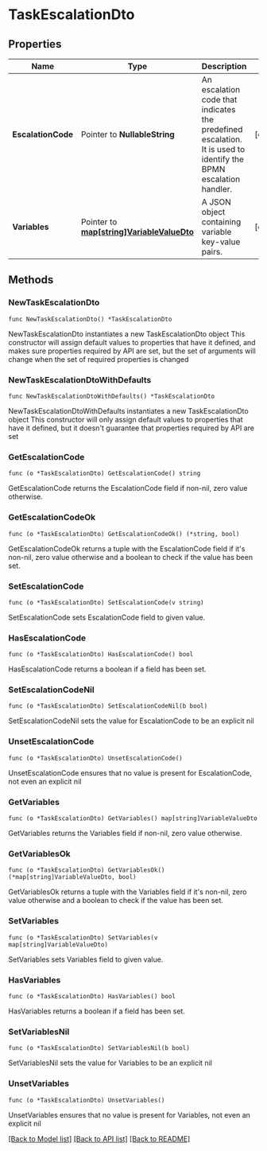# TaskEscalationDto

## Properties

Name | Type | Description | Notes
------------ | ------------- | ------------- | -------------
**EscalationCode** | Pointer to **NullableString** | An escalation code that indicates the predefined escalation. It is used to identify the BPMN escalation handler. | [optional] 
**Variables** | Pointer to [**map[string]VariableValueDto**](VariableValueDto.md) | A JSON object containing variable key-value pairs. | [optional] 

## Methods

### NewTaskEscalationDto

`func NewTaskEscalationDto() *TaskEscalationDto`

NewTaskEscalationDto instantiates a new TaskEscalationDto object
This constructor will assign default values to properties that have it defined,
and makes sure properties required by API are set, but the set of arguments
will change when the set of required properties is changed

### NewTaskEscalationDtoWithDefaults

`func NewTaskEscalationDtoWithDefaults() *TaskEscalationDto`

NewTaskEscalationDtoWithDefaults instantiates a new TaskEscalationDto object
This constructor will only assign default values to properties that have it defined,
but it doesn't guarantee that properties required by API are set

### GetEscalationCode

`func (o *TaskEscalationDto) GetEscalationCode() string`

GetEscalationCode returns the EscalationCode field if non-nil, zero value otherwise.

### GetEscalationCodeOk

`func (o *TaskEscalationDto) GetEscalationCodeOk() (*string, bool)`

GetEscalationCodeOk returns a tuple with the EscalationCode field if it's non-nil, zero value otherwise
and a boolean to check if the value has been set.

### SetEscalationCode

`func (o *TaskEscalationDto) SetEscalationCode(v string)`

SetEscalationCode sets EscalationCode field to given value.

### HasEscalationCode

`func (o *TaskEscalationDto) HasEscalationCode() bool`

HasEscalationCode returns a boolean if a field has been set.

### SetEscalationCodeNil

`func (o *TaskEscalationDto) SetEscalationCodeNil(b bool)`

 SetEscalationCodeNil sets the value for EscalationCode to be an explicit nil

### UnsetEscalationCode
`func (o *TaskEscalationDto) UnsetEscalationCode()`

UnsetEscalationCode ensures that no value is present for EscalationCode, not even an explicit nil
### GetVariables

`func (o *TaskEscalationDto) GetVariables() map[string]VariableValueDto`

GetVariables returns the Variables field if non-nil, zero value otherwise.

### GetVariablesOk

`func (o *TaskEscalationDto) GetVariablesOk() (*map[string]VariableValueDto, bool)`

GetVariablesOk returns a tuple with the Variables field if it's non-nil, zero value otherwise
and a boolean to check if the value has been set.

### SetVariables

`func (o *TaskEscalationDto) SetVariables(v map[string]VariableValueDto)`

SetVariables sets Variables field to given value.

### HasVariables

`func (o *TaskEscalationDto) HasVariables() bool`

HasVariables returns a boolean if a field has been set.

### SetVariablesNil

`func (o *TaskEscalationDto) SetVariablesNil(b bool)`

 SetVariablesNil sets the value for Variables to be an explicit nil

### UnsetVariables
`func (o *TaskEscalationDto) UnsetVariables()`

UnsetVariables ensures that no value is present for Variables, not even an explicit nil

[[Back to Model list]](../README.md#documentation-for-models) [[Back to API list]](../README.md#documentation-for-api-endpoints) [[Back to README]](../README.md)


